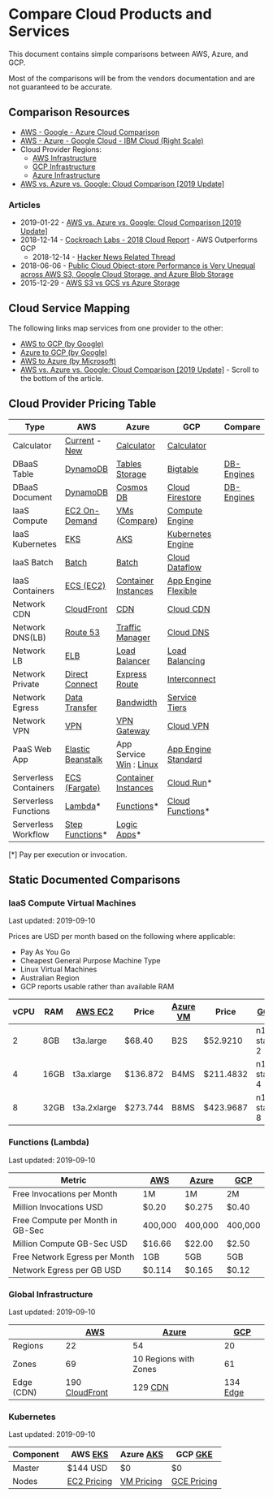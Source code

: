 # Compare Cloud Products and Services

This document contains simple comparisons between AWS, Azure, and GCP.

Most of the comparisons will be from the vendors documentation and are not guaranteed to be accurate.

## Comparison Resources

* [AWS - Google - Azure Cloud Comparison](https://caylent.com/aws-google-azure-cloud-comparison/)
* [AWS - Azure - Google Cloud - IBM Cloud (Right Scale)](https://www.rightscale.com/cloud-comparison-tool/)
* Cloud Provider Regions:
  * [AWS Infrastructure](https://www.infrastructure.aws/)
  * [GCP Infrastructure](https://cloud.google.com/about/locations/#regions-tab)
  * [Azure Infrastructure](https://azure.microsoft.com/en-au/global-infrastructure/regions/)
* [AWS vs. Azure vs. Google: Cloud Comparison [2019 Update]](https://www.datamation.com/cloud-computing/aws-vs-azure-vs-google-cloud-comparison.html)

### Articles

* 2019-01-22 - [AWS vs. Azure vs. Google: Cloud Comparison [2019 Update]](https://www.datamation.com/cloud-computing/aws-vs-azure-vs-google-cloud-comparison.html)
* 2018-12-14 - [Cockroach Labs - 2018 Cloud Report](https://www.cockroachlabs.com/blog/2018_cloud_report/) - AWS Outperforms GCP
  * 2018-12-14 - [Hacker News Related Thread](https://news.ycombinator.com/item?id=18673541)
* 2018-06-06 - [Public Cloud Object-store Performance is Very Unequal across AWS S3, Google Cloud Storage, and Azure Blob Storage](https://dev.to/sachinkagarwal/public-cloud-object-store-performance-is-very-unequal-across-aws-s3-google-cloud-storage-and-azure-blob-storage-13do)
* 2015-12-29 - [AWS S3 vs GCS vs Azure Storage](http://blog.zachbjornson.com/2015/12/29/cloud-storage-performance.html)

## Cloud Service Mapping

The following links map services from one provider to the other:

* [AWS to GCP (by Google)](https://cloud.google.com/free/docs/map-aws-google-cloud-platform)
* [Azure to GCP (by Google)](https://cloud.google.com/free/docs/map-azure-google-cloud-platform)
* [AWS to Azure (by Microsoft)](https://docs.microsoft.com/en-us/azure/architecture/aws-professional/services)
* [AWS vs. Azure vs. Google: Cloud Comparison [2019 Update]](https://www.datamation.com/cloud-computing/aws-vs-azure-vs-google-cloud-comparison.html) - Scroll to the bottom of the article.

## Cloud Provider Pricing Table

| Type | AWS | Azure | GCP | Compare |
|-|-|-|-|-|
|Calculator|[Current](https://calculator.s3.amazonaws.com/index.html) - [New](https://calculator.aws/#/)| [Calculator](https://azure.microsoft.com/en-au/pricing/calculator/)| [Calculator](https://cloud.google.com/products/calculator/)||
|DBaaS Table|[DynamoDB](https://aws.amazon.com/dynamodb/pricing/)|[Tables Storage](https://azure.microsoft.com/en-au/pricing/details/storage/tables/)|[Bigtable](https://cloud.google.com/bigtable/pricing)|[DB-Engines](https://db-engines.com/en/system/Amazon+DynamoDB%3BGoogle+Cloud+Bigtable%3BMicrosoft+Azure+Cosmos+DB%3BMicrosoft+Azure+Table+Storage)|
|DBaaS Document|[DynamoDB](https://aws.amazon.com/dynamodb/pricing/)|[Cosmos DB](https://azure.microsoft.com/en-au/pricing/details/cosmos-db/)|[Cloud Firestore](https://cloud.google.com/firestore/pricing)|[DB-Engines](https://db-engines.com/en/system/Amazon+DynamoDB%3BGoogle+Cloud+Firestore%3BMicrosoft+Azure+Cosmos+DB)|
|IaaS Compute|[EC2 On-Demand](https://aws.amazon.com/ec2/pricing/on-demand/)|[VMs](https://azure.microsoft.com/en-au/pricing/details/virtual-machines/series/) ([Compare](https://azureprice.net/?region=australiaeast&timeoption=month&currency=AUD))|[Compute Engine](https://cloud.google.com/compute/all-pricing)||
|IaaS Kubernetes|[EKS](https://aws.amazon.com/eks/pricing/)|[AKS](https://azure.microsoft.com/en-au/pricing/details/kubernetes-service/)|[Kubernetes Engine](https://cloud.google.com/kubernetes-engine/pricing)||
|IaaS Batch|[Batch](https://aws.amazon.com/batch/pricing/)|[Batch](https://azure.microsoft.com/en-au/pricing/details/batch/)|[Cloud Dataflow](https://cloud.google.com/dataflow/pricing)||
|IaaS Containers|[ECS (EC2)](https://aws.amazon.com/ecs/pricing/)|[Container Instances](https://azure.microsoft.com/en-au/pricing/details/container-instances/)|[App Engine Flexible](https://cloud.google.com/appengine/pricing)||
|Network CDN|[CloudFront](https://aws.amazon.com/cloudfront/pricing/)|[CDN](https://azure.microsoft.com/en-au/pricing/details/cdn/)|[Cloud CDN](https://cloud.google.com/cdn/pricing)||
|Network DNS(LB)|[Route 53](https://aws.amazon.com/route53/pricing/)|[Traffic Manager](https://azure.microsoft.com/en-au/pricing/details/traffic-manager/)|[Cloud DNS](https://cloud.google.com/dns/pricing)||
|Network LB|[ELB](https://aws.amazon.com/elasticloadbalancing/pricing/)|[Load Balancer](https://azure.microsoft.com/en-au/pricing/details/load-balancer/)|[Load Balancing](https://cloud.google.com/compute/all-pricing#lb)||
|Network Private|[Direct Connect](https://aws.amazon.com/directconnect/pricing/)|[Express Route](https://azure.microsoft.com/en-au/pricing/details/expressroute/)|[Interconnect](https://cloud.google.com/interconnect/pricing)||
|Network Egress|[Data Transfer](https://aws.amazon.com/ec2/pricing/on-demand/)|[Bandwidth](https://azure.microsoft.com/en-au/pricing/details/bandwidth/)|[Service Tiers](https://cloud.google.com/network-tiers/pricing)||
|Network VPN|[VPN](https://aws.amazon.com/vpn/pricing/)|[VPN Gateway](https://azure.microsoft.com/en-au/pricing/details/vpn-gateway/)|[Cloud VPN](https://cloud.google.com/vpn/pricing)||
|PaaS Web App|[Elastic Beanstalk](https://aws.amazon.com/elasticbeanstalk/pricing/)|App Service [Win](https://azure.microsoft.com/en-au/pricing/details/app-service/windows/) : [Linux](https://azure.microsoft.com/en-au/pricing/details/app-service/linux/)|[App Engine Standard](https://cloud.google.com/appengine/pricing)|
|Serverless Containers|[ECS (Fargate)](https://aws.amazon.com/fargate/pricing/)|[Container Instances](https://azure.microsoft.com/en-au/pricing/details/container-instances/)|[Cloud Run](https://cloud.google.com/run/pricing)*||
|Serverless Functions|[Lambda](https://aws.amazon.com/lambda/pricing/)*|[Functions](https://azure.microsoft.com/en-au/pricing/details/functions/)*|[Cloud Functions](https://cloud.google.com/functions/pricing)*||
|Serverless Workflow|[Step Functions](https://aws.amazon.com/step-functions/pricing/)*|[Logic Apps](https://azure.microsoft.com/en-au/pricing/details/logic-apps/)*|||

[*] Pay per execution or invocation.

## Static Documented Comparisons

### IaaS Compute Virtual Machines

Last updated: 2019-09-10

Prices are USD per month based on the following where applicable:

* Pay As You Go
* Cheapest General Purpose Machine Type
* Linux Virtual Machines
* Australian Region
* GCP reports usable rather than available RAM

|vCPU|RAM|[AWS EC2](https://aws.amazon.com/ec2/pricing/on-demand/)|Price|[Azure VM](https://azure.microsoft.com/en-au/pricing/details/virtual-machines/linux/#d-series)|Price|[GCP GCE](https://cloud.google.com/compute/all-pricing)|Price|
|-|-|-|-|-|-|-|-|
|2|8GB|t3a.large|$68.40|B2S|$52.9210|n1-standard-2|$68.90|
|4|16GB|t3a.xlarge|$136.872|B4MS|$211.4832|n1-standard-4|$137.80|
|8|32GB|t3a.2xlarge|$273.744|B8MS|$423.9687|n1-standard-8|$275.60|

### Functions (Lambda)

Last updated: 2019-09-10

|Metric|[AWS](https://aws.amazon.com/lambda/pricing/)|[Azure](https://azure.microsoft.com/en-au/pricing/details/functions/)|[GCP](https://cloud.google.com/functions/pricing)|
|-|-|-|-|
|Free Invocations per Month|1M|1M|2M|
|Million Invocations USD|$0.20|$0.275|$0.40|
|Free Compute per Month in GB-Sec|400,000|400,000|400,000|
|Million Compute GB-Sec USD|$16.66|$22.00|$2.50|
|Free Network Egress per Month|1GB|5GB|5GB|
|Network Egress per GB USD|$0.114|$0.165|$0.12|

### Global Infrastructure

Last updated: 2019-09-10

|| [AWS](https://aws.amazon.com/about-aws/global-infrastructure/) | [Azure](https://azure.microsoft.com/en-au/global-infrastructure/regions/) | [GCP](https://cloud.google.com/about/locations/) |
|---------|----|----|----|
| Regions | 22 | 54 | 20 |
| Zones   | 69 | 10 Regions with Zones | 61 |
| Edge (CDN) |190 [CloudFront](https://aws.amazon.com/cloudfront/features/)| 129 [CDN](https://docs.microsoft.com/en-us/azure/cdn/cdn-pop-locations)|134 [Edge](https://cloud.google.com/about/locations/)|

### Kubernetes

Last updated: 2019-09-10

|Component|AWS [EKS](https://aws.amazon.com/eks/pricing/)|Azure [AKS](https://azure.microsoft.com/en-au/pricing/details/kubernetes-service/)|GCP [GKE](https://cloud.google.com/kubernetes-engine/pricing)|
|-|-|-|-|
|Master|$144 USD|$0|$0|
|Nodes|[EC2 Pricing](https://aws.amazon.com/ec2/pricing/on-demand/)|[VM Pricing](https://azure.microsoft.com/en-au/pricing/details/virtual-machines/series/)|[GCE Pricing](https://cloud.google.com/compute/all-pricing)|

